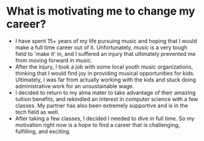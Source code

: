# What is motivating me to change my career?
- I have spent 15+ years of my life pursuing music and hoping that I would make
a full time career out of it. Unfortunately, music is a very tough field to 'make it'
in, and I suffered an injury that ultimately prevented me from moving forward in music.
- After the injury, I took a job with some local youth music organizations, thinking that
I would find joy in providing musical opportunities for kids. Ultimately, I was far from actually working
with the kids and stuck doing administrative work for an unsustainable wage.
- I decided to return to my alma mater to take advantage of their amazing tuition benefits, and rekindled an
interest in computer science with a few classes. My partner has also been extremely supportive and is in the
tech field as well.
- After taking a few classes, I decided I needed to dive in full time. So my motivation right now is a hope
to find a career that is challenging, fulfilling, and exciting.
